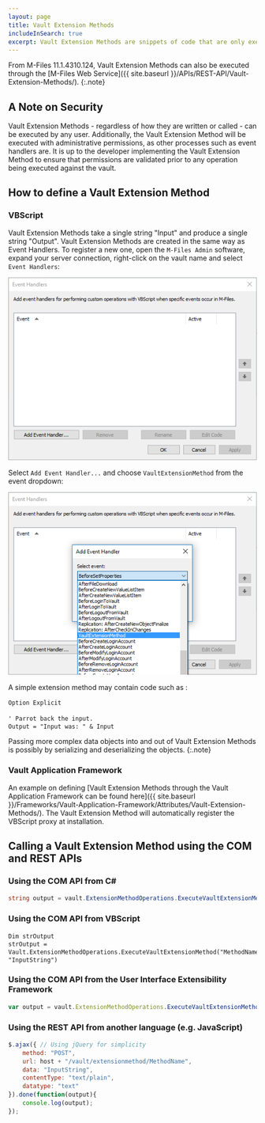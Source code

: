 ```yaml
---
layout: page
title: Vault Extension Methods
includeInSearch: true
excerpt: Vault Extension Methods are snippets of code that are only executed when explicitly called using the [ExecuteVaultExtensionMethod method](https://www.m-files.com/api/documentation/index.html#MFilesAPI~VaultExtensionMethodOperations~ExecuteVaultExtensionMethod.html).  Vault Extension Methods can either be written using [VBScript](#vbscript) or registered using the [Vault Application Framework's VaultExtensionMethodAttribute](/Frameworks/Vault-Application-Framework/Attributes/Vault-Extension-Methods/).
---
```


From M-Files 11.1.4310.124, Vault Extension Methods can also be executed through the [M-Files Web Service]({{ site.baseurl }}/APIs/REST-API/Vault-Extension-Methods/).
{:.note}

## A Note on Security

Vault Extension Methods - regardless of how they are written or called - can be executed by any user.  Additionally, the Vault Extension Method will be executed with administrative permissions, as other processes such as event handlers are.  It is up to the developer implementing the Vault Extension Method to ensure that permissions are validated prior to any operation being executed against the vault.

## How to define a Vault Extension Method

### VBScript

Vault Extension Methods take a single string "Input" and produce a single string "Output".  Vault Extension Methods are created in the same way as Event Handlers.  To register a new one, open the `M-Files Admin` software, expand your server connection, right-click on the vault name and select `Event Handlers`:

![Event Handlers dialog](event-handlers.png)

Select `Add Event Handler...` and choose `VaultExtensionMethod` from the event dropdown:

![Vault Extension Method Type Dropdown](add-event-handler.png)

A simple extension method may contain code such as :

```vbscript
Option Explicit

' Parrot back the input.
Output = "Input was: " & Input
```

Passing more complex data objects into and out of Vault Extension Methods is possibly by serializing and deserializing the objects.
{:.note}

### Vault Application Framework

An example on defining [Vault Extension Methods through the Vault Application Framework can be found here]({{ site.baseurl }}/Frameworks/Vault-Application-Framework/Attributes/Vault-Extension-Methods/).  The Vault Extension Method will automatically register the VBScript proxy at installation.

## Calling a Vault Extension Method using the COM and REST APIs

### Using the COM API from C\#

```csharp
string output = vault.ExtensionMethodOperations.ExecuteVaultExtensionMethod("MethodName", "InputString");
```

### Using the COM API from VBScript

```vbscript
Dim strOutput
strOutput = Vault.ExtensionMethodOperations.ExecuteVaultExtensionMethod("MethodName", "InputString")
```

### Using the COM API from the User Interface Extensibility Framework

```javascript
var output = vault.ExtensionMethodOperations.ExecuteVaultExtensionMethod("MethodName", "InputString");
```

### Using the REST API from another language (e.g. JavaScript)

```javascript
$.ajax({ // Using jQuery for simplicity
	method: "POST",
	url: host + "/vault/extensionmethod/MethodName",
	data: "InputString",
	contentType: "text/plain",
	datatype: "text"
}).done(function(output){
	console.log(output);
});
```